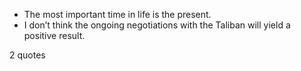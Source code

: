  - The most important time in life is the present.
 - I don’t think the ongoing negotiations with the Taliban will yield a positive result.

2 quotes